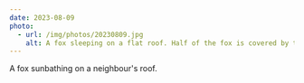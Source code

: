 ```yaml
---
date: 2023-08-09
photo:
  - url: /img/photos/20230809.jpg
    alt: A fox sleeping on a flat roof. Half of the fox is covered by the sunlight that is coming over the rooftop to the left of the fox. The fox's left ear is pointed upwards while it's right ear is layed flat to the rooftop. Out of focus on the light brown tiled rooftop behind the fox is an onlooking seagull.
---
```


A fox sunbathing on a neighbour's roof.

